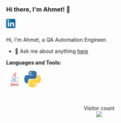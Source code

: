 ### Hi there, I'm Ahmet! 👋

<a href="https://www.linkedin.com/in/ahmetcturk/">
  <img align="left" alt="Ahmet Can Turk | LinkedIn" width="25px" src="https://github.com/ahmetcturk/ahmetcturk/blob/master/images/Linkedin.svg" />
</a>


<br />
<br />

Hi, I'm Ahmet, a QA Automation Engineer.


- 💬 Ask me about anything [here](https://github.com/ahmetcturk/ahmetcturk/issues)

**Languages and Tools:**

<code><img height="45" src="https://github.com/ahmetcturk/ahmetcturk/blob/master/images/java.svg"></code>
<code><img height="45" src="https://github.com/ahmetcturk/ahmetcturk/blob/master/images/python.svg"></code>


<br />

<p align="center"> 
  Visitor count<br>
  <img src="https://profile-counter.glitch.me/ahmetcturk/count.svg" />
</p>


